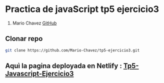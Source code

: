 # Practica de javaScript tp5 ejercicio3

1. Mario Chavez [GitHub](https://github.com/Mario-Chavez)

## Clonar repo

```bash
git clone https://github.com/Mario-Chavez/tp5-ejercicio3.git
```

## Aquì la pagina deployada en Netlify : [Tp5-Javascript-Ejercicio3](tp5-ejercicio3.netlify.app)
